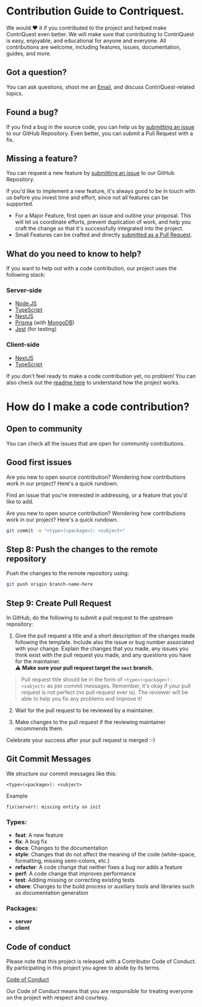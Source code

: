 # Contribution Guide to Contriquest.

We would ❤️ it if you contributed to the project and helped make ContriQuest even better. We will make sure that contributing to ContriQuest is easy, enjoyable, and educational for anyone and everyone. All contributions are welcome, including features, issues, documentation, guides, and more.

## Got a question?

You can ask questions, shoot me an [Email](enockomondi305@gmail.com), and discuss ContriQuest-related topics.
## Found a bug?

If you find a bug in the source code, you can help us by [submitting an issue](https://github.com/Trend20/ContriQuest/issues/new) to our GitHub Repository. Even better, you can submit a Pull Request with a fix.

## Missing a feature?

You can request a new feature by [submitting an issue](https://github.com/Trend20/ContriQuest/issues/new) to our GitHub Repository.

If you'd like to implement a new feature, it's always good to be in touch with us before you invest time and effort, since not all features can be supported.

- For a Major Feature, first open an issue and outline your proposal. This will let us coordinate efforts, prevent duplication of work, and help you craft the change so that it's successfully integrated into the project.
- Small Features can be crafted and directly [submitted as a Pull Request](#submit-pr).

## What do you need to know to help?

If you want to help out with a code contribution, our project uses the following stack:

### Server-side

- [Node.JS](https://nodejs.org/)
- [TypeScript](https://www.typescriptlang.org/docs)
- [NestJS](https://docs.nestjs.com/)
- [Prisma](https://www.prisma.io/docs/) (with [MongoDB](https://www.mongodb.com/))
- [Jest](https://docs.nestjs.com/fundamentals/testing) (for testing)

### Client-side

- [NextJS](https://nextjs.org/)
- [TypeScript](https://www.typescriptlang.org/docs)

If you don't feel ready to make a code contribution yet, no problem! You can also check out the [readme here](https://github.com/Trend20/ContriQuest/blob/main/README.md) to understand how the project works.

# <a name="submit-pr"></a> How do I make a code contribution?

## Open to community

You can check all the issues that are open for community contributions.

## Good first issues

Are you new to open source contribution? Wondering how contributions work in our project? Here's a quick rundown.

Find an issue that you're interested in addressing, or a feature that you'd like to add.

Are you new to open source contribution? Wondering how contributions work in our project? Here's a quick rundown.

```sh
git commit -m "<type>(<package>): <subject>"
```

## Step 8: Push the changes to the remote repository

Push the changes to the remote repository using:

```sh
git push origin branch-name-here
```

## Step 9: Create Pull Request

In GitHub, do the following to submit a pull request to the upstream repository:

1.  Give the pull request a title and a short description of the changes made following the template. Include also the issue or bug number associated with your change. Explain the changes that you made, any issues you think exist with the pull request you made, and any questions you have for the maintainer.  <br/> ⚠️ **Make sure your pull request target the `next` branch.**
 
  > Pull request title should be in the form of `<type>(<package>): <subject>` as per commit messages.
Remember, it's okay if your pull request is not perfect (no pull request ever is). The reviewer will be able to help you fix any problems and improve it!

2.  Wait for the pull request to be reviewed by a maintainer.

3.  Make changes to the pull request if the reviewing maintainer recommends them.

Celebrate your success after your pull request is merged :-)

## Git Commit Messages

We structure our commit messages like this:

```
<type>(<package>): <subject>
```

Example

```
fix(server): missing entity on init
```

### Types:

- **feat**: A new feature
- **fix**: A bug fix
- **docs**: Changes to the documentation
- **style**: Changes that do not affect the meaning of the code (white-space, formatting, missing semi-colons, etc.)
- **refactor**: A code change that neither fixes a bug nor adds a feature
- **perf**: A code change that improves performance
- **test**: Adding missing or correcting existing tests
- **chore**: Changes to the build process or auxiliary tools and libraries such as documentation generation

### Packages:

- **server**
- **client**

[//]: # (- **data-service-gen**)

## Code of conduct

Please note that this project is released with a Contributor Code of Conduct. By participating in this project you agree to abide by its terms.

[Code of Conduct](https://github.com/Trend20/ContriQuest/blob/main/CODE_OF_CONDUCT.md)

Our Code of Conduct means that you are responsible for treating everyone on the project with respect and courtesy.

